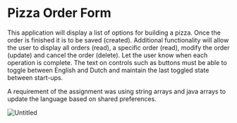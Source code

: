 # Pizza Order Form

This application will display a list of options for building a pizza. Once the order is finished it is to be saved (created). Additional
functionality will allow the user to display all orders (read), a specific order (read), modify the order (update) and cancel the order
(delete). Let the user know when each operation is complete. The text on controls such as buttons must be able to toggle between
English and Dutch and maintain the last toggled state between start-ups.

A requirement of the assignment was using string arrays and java arrays to update the language based on shared preferences.

![Untitled](https://user-images.githubusercontent.com/97715354/230394270-b1c57cd4-a9a8-4507-80c7-28a28f7eda80.png)
